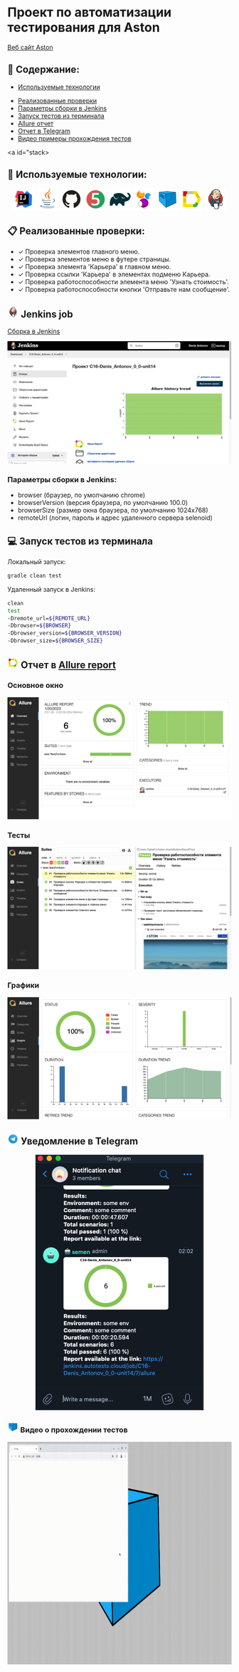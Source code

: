 # Проект по автоматизации тестирования для Aston
<a target="_blank" href="https://astondevs.com/">Веб сайт Aston</a>

## :scroll: Содержание:

* <a href="#stack">Используемые технологии</a>
- [Реализованные проверки](#earth_africa-Реализованные-проверки)
- [Параметры сборки в Jenkins](#earth_africa-Jenkins-job)
- [Запуск тестов из терминала](#earth_africa-Запуск-тестов-из-терминала)
- [Allure отчет](#earth_africa-Allure-отчет)
- [Отчет в Telegram](#earth_africa-Уведомление-в-Telegram-при-помощи-бота)
- [Видео примеры прохождения тестов](#earth_africa-Примеры-видео-о-прохождении-тестов)

<a id="stack></a>
## 🔧 Используемые технологии:

<p align="center">
<a href="https://www.jetbrains.com/idea/"><img src="images_for_project/Intelij_IDEA.svg" width="50" height="50"  alt="IDEA"/></a>
<a href="https://www.java.com/"><img src="images_for_project/Java.svg" width="50" height="50"  alt="Java"/></a>
<a href="https://github.com/"><img src="images_for_project/Github.svg" width="50" height="50"  alt="Github"/></a>
<a href="https://junit.org/junit5/"><img src="images_for_project/JUnit5.svg" width="50" height="50"  alt="JUnit 5"/></a>
<a href="https://gradle.org/"><img src="images_for_project/Gradle.svg" width="50" height="50"  alt="Gradle"/></a>
<a href="https://selenide.org/"><img src="images_for_project/Selenide.svg" width="50" height="50"  alt="Selenide"/></a>
<a href="https://aerokube.com/selenoid/"><img src="images_for_project/Selenoid.svg" width="50" height="50"  alt="Selenoid"/></a>
<a href="https://github.com/allure-framework/allure2"><img src="images_for_project/Allure_Report.svg" width="50" height="50"  alt="Allure"/></a>
<a href="https://www.jenkins.io/"><img src="images_for_project/Jenkins.svg" width="50" height="50"  alt="Jenkins"/></a>
</p>

## :clipboard: Реализованные проверки:

- ✓ Проверка элементов главного меню.
- ✓ Проверка элементов меню в футере страницы.
- ✓ Проверка элемента 'Карьера' в главном меню.
- ✓ Проверка ссылки 'Карьера' в элементах подменю Карьера.
- ✓ Проверка работоспособности элемента меню 'Узнать стоимость'.
- ✓ Проверка работоспособности кнопки 'Отправьте нам сообщение'.

## <img src="images_for_project/Jenkins.svg" width="25" height="25"  alt="Jenkins"/></a> Jenkins job
<a target="_blank" href="https://jenkins.autotests.cloud/job/C16-Denis_Antonov_0_0-unit14/">Сборка в Jenkins</a>
<p align="center">
<a href="https://jenkins.autotests.cloud/job/C16-Denis_Antonov_0_0-unit14/"><img src="images_for_project/Jenkins_build.png" alt="Jenkins"/></a>
</p>

### Параметры сборки в Jenkins:

- browser (браузер, по умолчанию chrome)
- browserVersion (версия браузера, по умолчанию 100.0)
- browserSize (размер окна браузера, по умолчанию 1024x768)
- remoteUrl (логин, пароль и адрес удаленного сервера selenoid)

## :computer: Запуск тестов из терминала

Локальный запуск:
```bash
gradle clean test
```

Удаленный запуск в Jenkins:
```bash
clean
test
-Dremote_url=${REMOTE_URL}
-Dbrowser=${BROWSER}
-Dbrowser_version=${BROWSER_VERSION}
-Dbrowser_size=${BROWSER_SIZE}
```

## <img src="images_for_project/Allure_Report.svg" width="25" height="25"  alt="Allure"/></a> Отчет в <a target="_blank" href="https://jenkins.autotests.cloud/job/C16-Denis_Antonov_0_0-unit14/7/allure/#">Allure report</a>

### Основное окно

<p align="center">
<img title="Allure Overview Dashboard" src="images_for_project/Allure_report_overview.png">
</p>

### Тесты

<p align="center">
<img title="Allure Tests" src="images_for_project/Allure_report_tests.png">
</p>

### Графики

<p align="center">
<img title="Allure Graphics" src="images_for_project/Allure_report_grafics.png">
</p>


## <img src="images_for_project/Telegram.svg" width="25" height="25"  alt="Telegram"/></a> Уведомление в Telegram

<p align="center">
<img title="Telegram" src="images_for_project/Telegram_notification.png">
</p>

### <img src="images_for_project/Selenoid.svg" width="25" height="25"  alt="Selenoid video"/></a> Видео о прохождении тестов

<p align="center">
<img title="Selenoid Video" src="images_for_project/video_for_project.gif" width="700" height="500"  alt="video"> 
</p>


